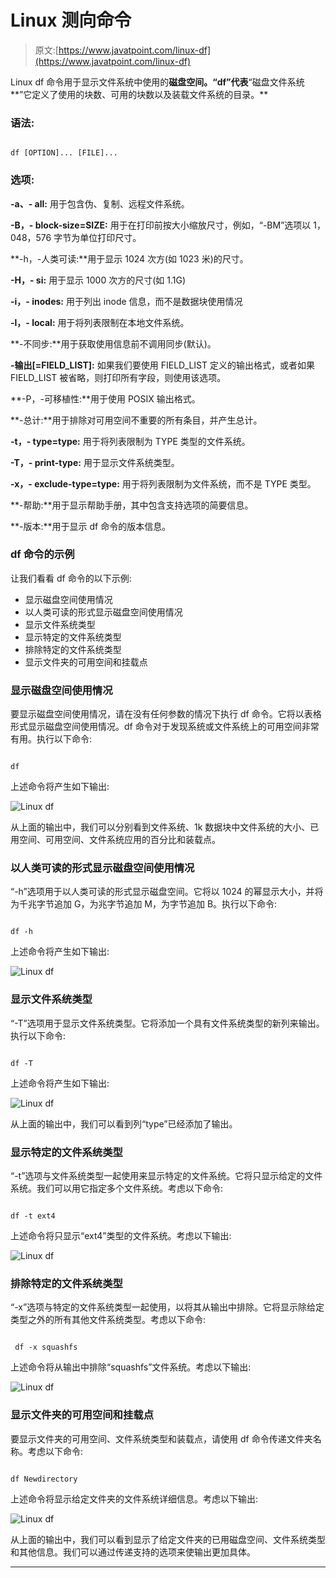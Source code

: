 # Linux 测向命令

> 原文:[https://www.javatpoint.com/linux-df](https://www.javatpoint.com/linux-df)

Linux df 命令用于显示文件系统中使用的**磁盘空间。“df”代表**“磁盘文件系统**”它定义了使用的块数、可用的块数以及装载文件系统的目录。**

### 语法:

```

df [OPTION]... [FILE]...

```

### 选项:

**-a、- all:** 用于包含伪、复制、远程文件系统。

**-B，- block-size=SIZE:** 用于在打印前按大小缩放尺寸，例如，“-BM”选项以 1，048，576 字节为单位打印尺寸。

**-h，-人类可读:**用于显示 1024 次方(如 1023 米)的尺寸。

**-H，- si:** 用于显示 1000 次方的尺寸(如 1.1G)

**-i，- inodes:** 用于列出 inode 信息，而不是数据块使用情况

**-l，- local:** 用于将列表限制在本地文件系统。

**-不同步:**用于获取使用信息前不调用同步(默认)。

**-输出[=FIELD_LIST]:** 如果我们要使用 FIELD_LIST 定义的输出格式，或者如果 FIELD_LIST 被省略，则打印所有字段，则使用该选项。

**-P，-可移植性:**用于使用 POSIX 输出格式。

**-总计:**用于排除对可用空间不重要的所有条目，并产生总计。

**-t，- type=type:** 用于将列表限制为 TYPE 类型的文件系统。

**-T，- print-type:** 用于显示文件系统类型。

**-x，- exclude-type=type:** 用于将列表限制为文件系统，而不是 TYPE 类型。

**-帮助:**用于显示帮助手册，其中包含支持选项的简要信息。

**-版本:**用于显示 df 命令的版本信息。

### df 命令的示例

让我们看看 df 命令的以下示例:

*   显示磁盘空间使用情况
*   以人类可读的形式显示磁盘空间使用情况
*   显示文件系统类型
*   显示特定的文件系统类型
*   排除特定的文件系统类型
*   显示文件夹的可用空间和挂载点

### 显示磁盘空间使用情况

要显示磁盘空间使用情况，请在没有任何参数的情况下执行 df 命令。它将以表格形式显示磁盘空间使用情况。df 命令对于发现系统或文件系统上的可用空间非常有用。执行以下命令:

```

df

```

上述命令将产生如下输出:

![Linux df](../Images/b22add478cd638f02ac6a984d340d413.png)

从上面的输出中，我们可以分别看到文件系统、1k 数据块中文件系统的大小、已用空间、可用空间、文件系统应用的百分比和装载点。

### 以人类可读的形式显示磁盘空间使用情况

“-h”选项用于以人类可读的形式显示磁盘空间。它将以 1024 的幂显示大小，并将为千兆字节追加 G，为兆字节追加 M，为字节追加 B。执行以下命令:

```

df -h

```

上述命令将产生如下输出:

![Linux df](../Images/4064448ea637b8b00de7a0b7ca098676.png)

### 显示文件系统类型

“-T”选项用于显示文件系统类型。它将添加一个具有文件系统类型的新列来输出。执行以下命令:

```

df -T

```

上述命令将产生如下输出:

![Linux df](../Images/f01eb306ce0d9ef49535d534d10fd223.png)

从上面的输出中，我们可以看到列“type”已经添加了输出。

### 显示特定的文件系统类型

“-t”选项与文件系统类型一起使用来显示特定的文件系统。它将只显示给定的文件系统。我们可以用它指定多个文件系统。考虑以下命令:

```

df -t ext4

```

上述命令将只显示“ext4”类型的文件系统。考虑以下输出:

![Linux df](../Images/7df611cef0ea776716d62b75d9635db7.png)

### 排除特定的文件系统类型

“-x”选项与特定的文件系统类型一起使用，以将其从输出中排除。它将显示除给定类型之外的所有其他文件系统类型。考虑以下命令:

```

 df -x squashfs

```

上述命令将从输出中排除“squashfs”文件系统。考虑以下输出:

![Linux df](../Images/4ea7e77775829f0e63189e1bd9459c65.png)

### 显示文件夹的可用空间和挂载点

要显示文件夹的可用空间、文件系统类型和装载点，请使用 df 命令传递文件夹名称。考虑以下命令:

```

df Newdirectory

```

上述命令将显示给定文件夹的文件系统详细信息。考虑以下输出:

![Linux df](../Images/abeebafa4662ccb42fac95e706fec477.png)

从上面的输出中，我们可以看到显示了给定文件夹的已用磁盘空间、文件系统类型和其他信息。我们可以通过传递支持的选项来使输出更加具体。

* * *